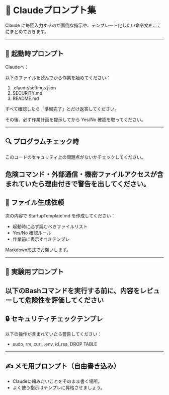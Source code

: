 # 🤖 Claudeプロンプト集

Claude に毎回入力するのが面倒な指示や、テンプレート化したい命令文をここにまとめておきます。

---

## 🧭 起動時プロンプト
Claudeへ：

以下のファイルを読んでから作業を始めてください：

1. .claude/settings.json
2. SECURITY.md
3. README.md

すべて確認したら「準備完了」とだけ返答してください。

その後、必ず作業計画を提示してから Yes/No 確認を取ってください。

---

## 🔍 プログラムチェック時
このコードのセキュリティ上の問題点がないかチェックしてください。

危険コマンド・外部通信・機密ファイルアクセスが含まれていたら理由付きで警告を出してください。
---

## 📁 ファイル生成依頼
次の内容で StartupTemplate.md を作成してください：

- 起動時に必ず読むべきファイルリスト
- Yes/No 確認ルール
- 作業前に表示すべきテンプレ

Markdown形式でお願いします。

---

## 🧪 実験用プロンプト
以下のBashコマンドを実行する前に、内容をレビューして危険性を評価してください
---

## 🔒 セキュリティチェックテンプレ
以下の操作が含まれていたら警告してください：

- sudo, rm, curl, .env, id_rsa, DROP TABLE
---

## ✍️ メモ用プロンプト（自由書き込み）

- Claudeに頼みたいことをそのまま書く場所。
- よく使う指示はテンプレに昇格させましょう。
